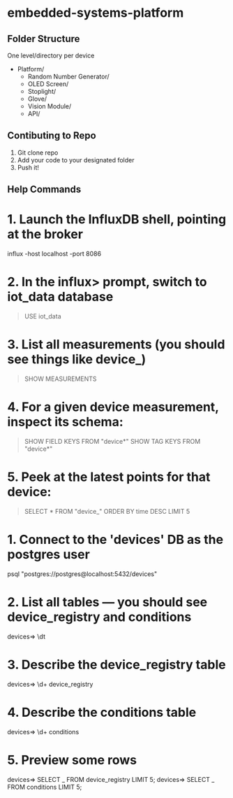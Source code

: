 # embedded-systems-platform

## Folder Structure

One level/directory per device

- Platform/
  - Random Number Generator/
  - OLED Screen/
  - Stoplight/
  - Glove/
  - Vision Module/
  - API/

## Contibuting to Repo

1. Git clone repo
2. Add your code to your designated folder
3. Push it!

## Help Commands

# 1. Launch the InfluxDB shell, pointing at the broker

influx -host localhost -port 8086

# 2. In the influx> prompt, switch to iot_data database

> USE iot_data

# 3. List all measurements (you should see things like device\_<deviceID>)

> SHOW MEASUREMENTS

# 4. For a given device measurement, inspect its schema:

> SHOW FIELD KEYS FROM "device*<yourDeviceID>"
> SHOW TAG KEYS FROM "device*<yourDeviceID>"

# 5. Peek at the latest points for that device:

> SELECT \* FROM "device\_<yourDeviceID>" ORDER BY time DESC LIMIT 5

# 1. Connect to the 'devices' DB as the postgres user

psql "postgres://postgres@localhost:5432/devices"

# 2. List all tables — you should see device_registry and conditions

devices=> \dt

# 3. Describe the device_registry table

devices=> \d+ device_registry

# 4. Describe the conditions table

devices=> \d+ conditions

# 5. Preview some rows

devices=> SELECT _ FROM device_registry LIMIT 5;
devices=> SELECT _ FROM conditions LIMIT 5;
